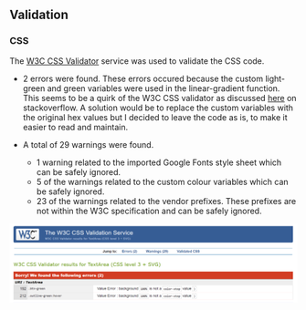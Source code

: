 ## Validation

### CSS

The [W3C CSS Validator](https://jigsaw.w3.org/css-validator/#validate_by_input) service was used to validate the CSS code.

- 2 errors were found. These errors occured because the custom light-green and green variables were used in the linear-gradient function. This seems to be a quirk of the W3C CSS validator as discussed [here](https://stackoverflow.com/questions/64754909/css-validator-error-value-error-background-100-is-not-a-color-stop-value) on stackoverflow. A solution would be to replace the custom variables with the original hex values but I decided to leave the code as is, to make it easier to read and maintain.

- A total of 29 warnings were found. 

    - 1 warning related to the imported Google Fonts style sheet which can be safely ignored.
    - 5 of the warnings related to the custom colour variables which can be safely ignored.
    - 23 of the warnings related to the vendor prefixes. These prefixes are not within the W3C specification and can be safely ignored.
    
![Image](images/css_validator.png)

